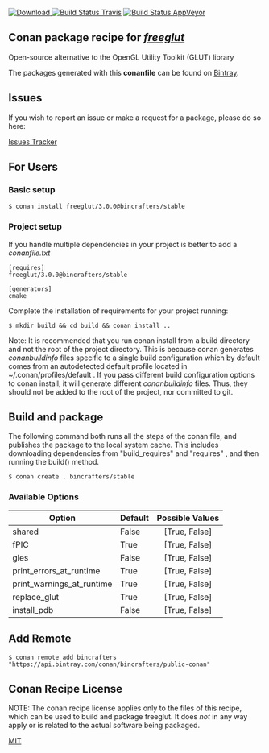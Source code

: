 [![Download](https://api.bintray.com/packages/bincrafters/public-conan/freeglut%3Abincrafters/images/download.svg) ](https://bintray.com/bincrafters/public-conan/freeglut%3Abincrafters/_latestVersion)
[![Build Status Travis](https://travis-ci.com/bincrafters/conan-freeglut.svg?branch=stable%2F3.0.0)](https://travis-ci.com/bincrafters/conan-freeglut)
[![Build Status AppVeyor](https://ci.appveyor.com/api/projects/status/github/bincrafters/conan-freeglut?branch=stable%2F3.0.0&svg=true)](https://ci.appveyor.com/project/bincrafters/conan-freeglut)

## Conan package recipe for [*freeglut*](https://github.com/dcnieho/FreeGLUT)

Open-source alternative to the OpenGL Utility Toolkit (GLUT) library

The packages generated with this **conanfile** can be found on [Bintray](https://bintray.com/bincrafters/public-conan/freeglut%3Abincrafters).


## Issues

If you wish to report an issue or make a request for a package, please do so here:

[Issues Tracker](https://github.com/bincrafters/community/issues)


## For Users

### Basic setup

    $ conan install freeglut/3.0.0@bincrafters/stable

### Project setup

If you handle multiple dependencies in your project is better to add a *conanfile.txt*

    [requires]
    freeglut/3.0.0@bincrafters/stable

    [generators]
    cmake

Complete the installation of requirements for your project running:

    $ mkdir build && cd build && conan install ..

Note: It is recommended that you run conan install from a build directory and not the root of the project directory.  This is because conan generates *conanbuildinfo* files specific to a single build configuration which by default comes from an autodetected default profile located in ~/.conan/profiles/default .  If you pass different build configuration options to conan install, it will generate different *conanbuildinfo* files.  Thus, they should not be added to the root of the project, nor committed to git.


## Build and package

The following command both runs all the steps of the conan file, and publishes the package to the local system cache.  This includes downloading dependencies from "build_requires" and "requires" , and then running the build() method.

    $ conan create . bincrafters/stable


### Available Options
| Option        | Default | Possible Values  |
| ------------- |:----------------- |:------------:|
| shared      | False |  [True, False] |
| fPIC      | True |  [True, False] |
| gles      | False |  [True, False] |
| print_errors_at_runtime      | True |  [True, False] |
| print_warnings_at_runtime      | True |  [True, False] |
| replace_glut      | True |  [True, False] |
| install_pdb      | False |  [True, False] |


## Add Remote

    $ conan remote add bincrafters "https://api.bintray.com/conan/bincrafters/public-conan"


## Conan Recipe License

NOTE: The conan recipe license applies only to the files of this recipe, which can be used to build and package freeglut.
It does *not* in any way apply or is related to the actual software being packaged.

[MIT](https://github.com/bincrafters/conan-freeglut/blob/stable/3.0.0/LICENSE.md)
